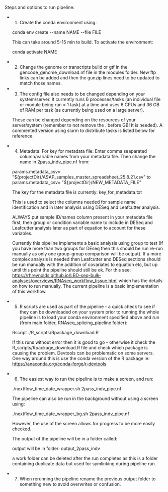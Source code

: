 Steps and options to run pipeline:

* 1. Create the conda environment using:

  conda env create --name NAME --file FILE

  This can take around 5-15 min to build.
  To activate the environment:

  conda activate NAME

* 2. Change the genome or transcripts build or gtf in the gencode_genome_download.nf file in the modules folder. New ftp links can be added and then the gunzip lines need to be updated to match those names.

* 3. The config file also needs to be changed depending on your system/server. It currently runs 6 processes/tasks (an individual file or module being run = 1 task) at a time and uses 6 CPUs and 36 GB of RAM per task (as currently being used on a large server). 

  These can be changed depending on the resources of your server/system (remember to not remove the . before GB! It is needed). A commented version using slurm to distribute tasks is listed below for reference.

* 4. Metadata: 
  For key for metadata file: Enter comma seaparated column/variable names from your metadata file. Then change the name in 2pass_indv_pipe.nf from:

  params.metadata_csv= "${projectDir}/ASAP_samples_master_spreadsheet_25.8.21.csv" 
  to
  params.metadata_csv= "${projectDir}/NEW_METADATA_FILE"

  The key for the metadata file is currently: key_for_metadata.txt

  This is used to select the columns needed for sample name identification and in later analysis using DESeq and Leafcutter analysis. 

  ALWAYS put sample ID/names column present in your metadata file first, then group or condition variable name to include in DESeq and Leafcutter analysis later as part of equation to account for these variables.

  Currently this pipeline implements a basic analysis using group to test (If you have more than two groups for DEseq then this should be run re-run manually as only one group-group comparison will be output). If a more complex analysis is needed then Leafcutter and DESeq sections should be run manually with the addition of covariates to equation etc, but up until this point the pipeline should still be ok. For this see: https://rhreynolds.github.io/LBD-seq-bulk-analyses/overviews/RNAseq_workflow_tissue.html which has the details on how to run manually. The current pipeline is a basic implementation of this workflow.

* 5. R scripts are used as part of the pipeline - a quick check to see if they can be downloaded on your system prior to running the whole pipeline is to load your conda environment specified above and run (from main folder, RNAseq_splicing_pipeline folder):

  Rscript ./R_scripts/Rpackage_download.R

  If this runs without error then it is good to go - otherwise it check the R_scripts/Rpackage_download.R file and check which package is causing the problem. Devtools can be problematic on some servers. One way around this is use the conda version of the R package ie:
https://anaconda.org/conda-forge/r-devtools

* 6. The easiest way to run the pipeline is to make a screen, and run:

  ./nextflow_time_date_wrapper.sh 2pass_indv_pipe.nf

  The pipeline can also be run in the background without using a screen using:

  ./nextflow_time_date_wrapper_bg.sh 2pass_indv_pipe.nf

  However, the use of the screen allows for progress to be more easily checked.

  The output of the pipeline will be in a folder called:

  output will be in folder: output_2pass_indv

  a work folder can be deleted after the run completes as this is a folder containing duplicate data but used for symlinking during pipeline run.

* 7. When rerunning the pipeline rename the previous output folder to something new to avoid overwrites or confusion.
